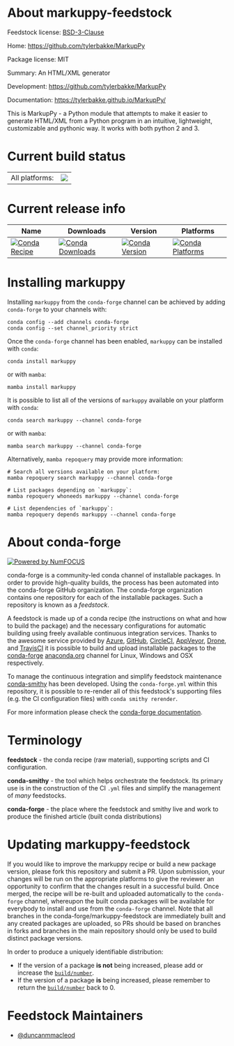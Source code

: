 About markuppy-feedstock
========================

Feedstock license: [BSD-3-Clause](https://github.com/conda-forge/markuppy-feedstock/blob/main/LICENSE.txt)

Home: https://github.com/tylerbakke/MarkupPy

Package license: MIT

Summary: An HTML/XML generator

Development: https://github.com/tylerbakke/MarkupPy

Documentation: https://tylerbakke.github.io/MarkupPy/

This is MarkupPy - a Python module that attempts to make it easier
to generate HTML/XML from a Python program in an intuitive,
lightweight, customizable and pythonic way.
It works with both python 2 and 3.


Current build status
====================


<table><tr><td>All platforms:</td>
    <td>
      <a href="https://dev.azure.com/conda-forge/feedstock-builds/_build/latest?definitionId=6338&branchName=main">
        <img src="https://dev.azure.com/conda-forge/feedstock-builds/_apis/build/status/markuppy-feedstock?branchName=main">
      </a>
    </td>
  </tr>
</table>

Current release info
====================

| Name | Downloads | Version | Platforms |
| --- | --- | --- | --- |
| [![Conda Recipe](https://img.shields.io/badge/recipe-markuppy-green.svg)](https://anaconda.org/conda-forge/markuppy) | [![Conda Downloads](https://img.shields.io/conda/dn/conda-forge/markuppy.svg)](https://anaconda.org/conda-forge/markuppy) | [![Conda Version](https://img.shields.io/conda/vn/conda-forge/markuppy.svg)](https://anaconda.org/conda-forge/markuppy) | [![Conda Platforms](https://img.shields.io/conda/pn/conda-forge/markuppy.svg)](https://anaconda.org/conda-forge/markuppy) |

Installing markuppy
===================

Installing `markuppy` from the `conda-forge` channel can be achieved by adding `conda-forge` to your channels with:

```
conda config --add channels conda-forge
conda config --set channel_priority strict
```

Once the `conda-forge` channel has been enabled, `markuppy` can be installed with `conda`:

```
conda install markuppy
```

or with `mamba`:

```
mamba install markuppy
```

It is possible to list all of the versions of `markuppy` available on your platform with `conda`:

```
conda search markuppy --channel conda-forge
```

or with `mamba`:

```
mamba search markuppy --channel conda-forge
```

Alternatively, `mamba repoquery` may provide more information:

```
# Search all versions available on your platform:
mamba repoquery search markuppy --channel conda-forge

# List packages depending on `markuppy`:
mamba repoquery whoneeds markuppy --channel conda-forge

# List dependencies of `markuppy`:
mamba repoquery depends markuppy --channel conda-forge
```


About conda-forge
=================

[![Powered by
NumFOCUS](https://img.shields.io/badge/powered%20by-NumFOCUS-orange.svg?style=flat&colorA=E1523D&colorB=007D8A)](https://numfocus.org)

conda-forge is a community-led conda channel of installable packages.
In order to provide high-quality builds, the process has been automated into the
conda-forge GitHub organization. The conda-forge organization contains one repository
for each of the installable packages. Such a repository is known as a *feedstock*.

A feedstock is made up of a conda recipe (the instructions on what and how to build
the package) and the necessary configurations for automatic building using freely
available continuous integration services. Thanks to the awesome service provided by
[Azure](https://azure.microsoft.com/en-us/services/devops/), [GitHub](https://github.com/),
[CircleCI](https://circleci.com/), [AppVeyor](https://www.appveyor.com/),
[Drone](https://cloud.drone.io/welcome), and [TravisCI](https://travis-ci.com/)
it is possible to build and upload installable packages to the
[conda-forge](https://anaconda.org/conda-forge) [anaconda.org](https://anaconda.org/)
channel for Linux, Windows and OSX respectively.

To manage the continuous integration and simplify feedstock maintenance
[conda-smithy](https://github.com/conda-forge/conda-smithy) has been developed.
Using the ``conda-forge.yml`` within this repository, it is possible to re-render all of
this feedstock's supporting files (e.g. the CI configuration files) with ``conda smithy rerender``.

For more information please check the [conda-forge documentation](https://conda-forge.org/docs/).

Terminology
===========

**feedstock** - the conda recipe (raw material), supporting scripts and CI configuration.

**conda-smithy** - the tool which helps orchestrate the feedstock.
                   Its primary use is in the construction of the CI ``.yml`` files
                   and simplify the management of *many* feedstocks.

**conda-forge** - the place where the feedstock and smithy live and work to
                  produce the finished article (built conda distributions)


Updating markuppy-feedstock
===========================

If you would like to improve the markuppy recipe or build a new
package version, please fork this repository and submit a PR. Upon submission,
your changes will be run on the appropriate platforms to give the reviewer an
opportunity to confirm that the changes result in a successful build. Once
merged, the recipe will be re-built and uploaded automatically to the
`conda-forge` channel, whereupon the built conda packages will be available for
everybody to install and use from the `conda-forge` channel.
Note that all branches in the conda-forge/markuppy-feedstock are
immediately built and any created packages are uploaded, so PRs should be based
on branches in forks and branches in the main repository should only be used to
build distinct package versions.

In order to produce a uniquely identifiable distribution:
 * If the version of a package **is not** being increased, please add or increase
   the [``build/number``](https://docs.conda.io/projects/conda-build/en/latest/resources/define-metadata.html#build-number-and-string).
 * If the version of a package **is** being increased, please remember to return
   the [``build/number``](https://docs.conda.io/projects/conda-build/en/latest/resources/define-metadata.html#build-number-and-string)
   back to 0.

Feedstock Maintainers
=====================

* [@duncanmmacleod](https://github.com/duncanmmacleod/)

